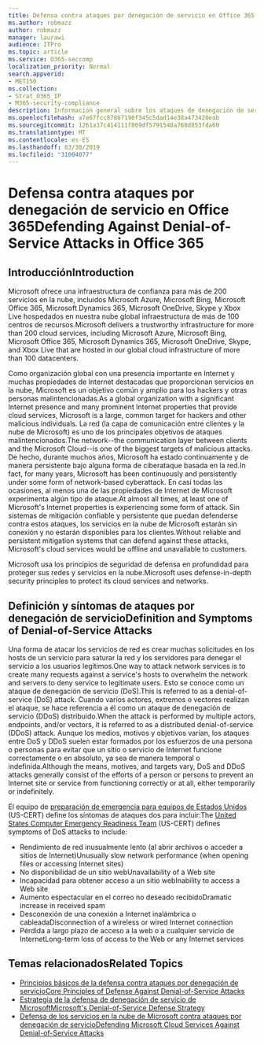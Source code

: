 ```yaml
---
title: Defensa contra ataques por denegación de servicio en Office 365
ms.author: robmazz
author: robmazz
manager: laurawi
audience: ITPro
ms.topic: article
ms.service: O365-seccomp
localization_priority: Normal
search.appverid:
- MET150
ms.collection:
- Strat_O365_IP
- M365-security-compliance
description: Información general sobre los ataques de denegación de servicio (DoS).
ms.openlocfilehash: a7e67fcc87867190f345c5dad14e38a473420eab
ms.sourcegitcommit: 1261a37c414111f869df5791548a768d853fda60
ms.translationtype: MT
ms.contentlocale: es-ES
ms.lasthandoff: 03/30/2019
ms.locfileid: "31004077"
---
```

# <a name="defending-against-denial-of-service-attacks-in-office-365"></a><span data-ttu-id="bc702-103">Defensa contra ataques por denegación de servicio en Office 365</span><span class="sxs-lookup"><span data-stu-id="bc702-103">Defending Against Denial-of-Service Attacks in Office 365</span></span>

## <a name="introduction"></a><span data-ttu-id="bc702-104">Introducción</span><span class="sxs-lookup"><span data-stu-id="bc702-104">Introduction</span></span>
<span data-ttu-id="bc702-105">Microsoft ofrece una infraestructura de confianza para más de 200 servicios en la nube, incluidos Microsoft Azure, Microsoft Bing, Microsoft Office 365, Microsoft Dynamics 365, Microsoft OneDrive, Skype y Xbox Live hospedados en nuestra nube global infraestructura de más de 100 centros de recursos.</span><span class="sxs-lookup"><span data-stu-id="bc702-105">Microsoft delivers a trustworthy infrastructure for more than 200 cloud services, including Microsoft Azure, Microsoft Bing, Microsoft Office 365, Microsoft Dynamics 365, Microsoft OneDrive, Skype, and Xbox Live that are hosted in our global cloud infrastructure of more than 100 datacenters.</span></span>

<span data-ttu-id="bc702-106">Como organización global con una presencia importante en Internet y muchas propiedades de Internet destacadas que proporcionan servicios en la nube, Microsoft es un objetivo común y amplio para los hackers y otras personas malintencionadas.</span><span class="sxs-lookup"><span data-stu-id="bc702-106">As a global organization with a significant Internet presence and many prominent Internet properties that provide cloud services, Microsoft is a large, common target for hackers and other malicious individuals.</span></span> <span data-ttu-id="bc702-107">La red (la capa de comunicación entre clientes y la nube de Microsoft) es uno de los principales objetivos de ataques malintencionados.</span><span class="sxs-lookup"><span data-stu-id="bc702-107">The network--the communication layer between clients and the Microsoft Cloud--is one of the biggest targets of malicious attacks.</span></span> <span data-ttu-id="bc702-108">De hecho, durante muchos años, Microsoft ha estado continuamente y de manera persistente bajo alguna forma de ciberataque basada en la red.</span><span class="sxs-lookup"><span data-stu-id="bc702-108">In fact, for many years, Microsoft has been continuously and persistently under some form of network-based cyberattack.</span></span> <span data-ttu-id="bc702-109">En casi todas las ocasiones, al menos una de las propiedades de Internet de Microsoft experimenta algún tipo de ataque.</span><span class="sxs-lookup"><span data-stu-id="bc702-109">At almost all times, at least one of Microsoft's Internet properties is experiencing some form of attack.</span></span> <span data-ttu-id="bc702-110">Sin sistemas de mitigación confiable y persistente que puedan defenderse contra estos ataques, los servicios en la nube de Microsoft estarán sin conexión y no estarán disponibles para los clientes.</span><span class="sxs-lookup"><span data-stu-id="bc702-110">Without reliable and persistent mitigation systems that can defend against these attacks, Microsoft's cloud services would be offline and unavailable to customers.</span></span>

<span data-ttu-id="bc702-111">Microsoft usa los principios de seguridad de defensa en profundidad para proteger sus redes y servicios en la nube.</span><span class="sxs-lookup"><span data-stu-id="bc702-111">Microsoft uses defense-in-depth security principles to protect its cloud services and networks.</span></span> 

## <a name="definition-and-symptoms-of-denial-of-service-attacks"></a><span data-ttu-id="bc702-112">Definición y síntomas de ataques por denegación de servicio</span><span class="sxs-lookup"><span data-stu-id="bc702-112">Definition and Symptoms of Denial-of-Service Attacks</span></span>
<span data-ttu-id="bc702-113">Una forma de atacar los servicios de red es crear muchas solicitudes en los hosts de un servicio para saturar la red y los servidores para denegar el servicio a los usuarios legítimos.</span><span class="sxs-lookup"><span data-stu-id="bc702-113">One way to attack network services is to create many requests against a service's hosts to overwhelm the network and servers to deny service to legitimate users.</span></span> <span data-ttu-id="bc702-114">Esto se conoce como un ataque de denegación de servicio (DoS).</span><span class="sxs-lookup"><span data-stu-id="bc702-114">This is referred to as a denial-of-service (DoS) attack.</span></span> <span data-ttu-id="bc702-115">Cuando varios actores, extremos o vectores realizan el ataque, se hace referencia a él como un ataque de denegación de servicio (DDoS) distribuido.</span><span class="sxs-lookup"><span data-stu-id="bc702-115">When the attack is performed by multiple actors, endpoints, and/or vectors, it is referred to as a distributed denial-of-service (DDoS) attack.</span></span> <span data-ttu-id="bc702-116">Aunque los medios, motivos y objetivos varían, los ataques entre DoS y DDoS suelen estar formados por los esfuerzos de una persona o personas para evitar que un sitio o servicio de Internet funcione correctamente o en absoluto, ya sea de manera temporal o indefinida.</span><span class="sxs-lookup"><span data-stu-id="bc702-116">Although the means, motives, and targets vary, DoS and DDoS attacks generally consist of the efforts of a person or persons to prevent an Internet site or service from functioning correctly or at all, either temporarily or indefinitely.</span></span>

<span data-ttu-id="bc702-117">El equipo de [preparación de emergencia para equipos de Estados Unidos](https://www.us-cert.gov/) (US-CERT) define los síntomas de ataques dos para incluir:</span><span class="sxs-lookup"><span data-stu-id="bc702-117">The [United States Computer Emergency Readiness Team](https://www.us-cert.gov/) (US-CERT) defines symptoms of DoS attacks to include:</span></span>
- <span data-ttu-id="bc702-118">Rendimiento de red inusualmente lento (al abrir archivos o acceder a sitios de Internet)</span><span class="sxs-lookup"><span data-stu-id="bc702-118">Unusually slow network performance (when opening files or accessing Internet sites)</span></span>
- <span data-ttu-id="bc702-119">No disponibilidad de un sitio web</span><span class="sxs-lookup"><span data-stu-id="bc702-119">Unavailability of a Web site</span></span>
- <span data-ttu-id="bc702-120">Incapacidad para obtener acceso a un sitio web</span><span class="sxs-lookup"><span data-stu-id="bc702-120">Inability to access a Web site</span></span>
- <span data-ttu-id="bc702-121">Aumento espectacular en el correo no deseado recibido</span><span class="sxs-lookup"><span data-stu-id="bc702-121">Dramatic increase in received spam</span></span>
- <span data-ttu-id="bc702-122">Desconexión de una conexión a Internet inalámbrica o cableada</span><span class="sxs-lookup"><span data-stu-id="bc702-122">Disconnection of a wireless or wired Internet connection</span></span>
- <span data-ttu-id="bc702-123">Pérdida a largo plazo de acceso a la web o a cualquier servicio de Internet</span><span class="sxs-lookup"><span data-stu-id="bc702-123">Long-term loss of access to the Web or any Internet services</span></span>

## <a name="related-topics"></a><span data-ttu-id="bc702-124">Temas relacionados</span><span class="sxs-lookup"><span data-stu-id="bc702-124">Related Topics</span></span>
- [<span data-ttu-id="bc702-125">Principios básicos de la defensa contra ataques por denegación de servicio</span><span class="sxs-lookup"><span data-stu-id="bc702-125">Core Principles of Defense Against Denial-of-Service Attacks</span></span>](office-365-core-principles-of-defense-against-dos-attacks.md)
- [<span data-ttu-id="bc702-126">Estrategia de la defensa de denegación de servicio de Microsoft</span><span class="sxs-lookup"><span data-stu-id="bc702-126">Microsoft's Denial-of-Service Defense Strategy</span></span>](office-365-microsoft-dos-defense-strategy.md)
- [<span data-ttu-id="bc702-127">Defensa de los servicios en la nube de Microsoft contra ataques por denegación de servicio</span><span class="sxs-lookup"><span data-stu-id="bc702-127">Defending Microsoft Cloud Services Against Denial-of-Service Attacks</span></span>](office-365-defending-cloud-services-against-dos-attacks.md)
